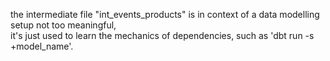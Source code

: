 the intermediate file "int_events_products" is in context of a data modelling setup not too meaningful,  
it's just used to learn the mechanics of dependencies, such as 'dbt run -s +model_name'.